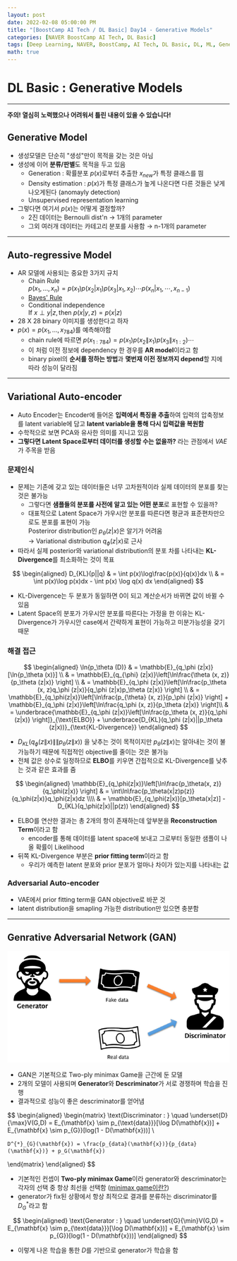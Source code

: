 ```yaml
---
layout: post
date: 2022-02-08 05:00:00 PM
title: "[BoostCamp AI Tech / DL Basic] Day14 - Generative Models"
categories: [NAVER BoostCamp AI Tech, DL Basic]
tags: [Deep Learning, NAVER, BoostCamp, AI Tech, DL Basic, DL, ML, Generative Model]
math: true
---
```

# DL Basic : Generative Models

---

**주의! 열심히 노력했으나 어려워서 틀린 내용이 있을 수 있습니다!**

## Generative Model

- 생성모델은 단순히 "생성"만이 목적을 갖는 것은 아님
- 생성에 이어 **분류/판별**도 목적을 두고 있음
  - Generation : 확률분포 $p(x)$로부터 추출한 $x_{new}$가 특정 클래스를 띔
  - Density estimation : $p(x)$가 특정 클래스가 높게 나온다면 다른 것들은 낮게 나오게된다 (anomayly detection)
  - Unsupervised representation learning
- 그렇다면 여기서 $p(x)$는 어떻게 결정할까?
  - 2진 데이터는 Bernoulli dist'n $\rightarrow$ 1개의 parameter
  - 그외 여러개 데이터는 카테고리 분포를 사용함 $\rightarrow$ n-1개의 parameter

---

## Auto-regressive Model

- AR 모델에 사용되는 중요한 3가지 규치
  - Chain Rule  
    $p(x_1, ..., x_n) = p(x_1)p(x_2|x_1)p(x_3|x_1,x_2)\cdots p(x_n|x_1,\cdots ,x_{n-1})$
  - [Bayes' Rule](https://cow-coding.github.io/posts/day4_3_bayesian/#베이즈-정리)
  - Conditional independence  
    $\text{If } x \perp y | z, \text{then } p(x|y,z) = p(x|z)$
- 28 X 28 binary 이미지를 생성한다고 하자
- $p(x) = p(x_1, ..., x_{784})$를 예측해야함
  - chain rule에 따르면 $p(x_{1:784}) = p(x_1)p(x_2\|x_1)p(x_3\|x_{1:2})\cdots$
  - 이 처럼 이전 정보에 dependency 한 경우를 **AR model**이라고 함
  - binary pixel의 **순서를 정하는 방법**과 **몇번재 이전 정보까지 depend**할 지에 따라 성능이 달라짐
  
---

## Variational Auto-encoder

- Auto Encoder는 Encoder에 들어온 **입력에서 특징을 추출**하여 입력의 압축정보를 latent variable에 담고 **latent variable을 통해 다시 입력값을 복원함**
- 수학적으로 보면 PCA와 유사한 의미를 지니고 있음
- **그렇다면 Latent Space로부터 데이터를 생성할 수는 없을까?** 라는 관점에서 *VAE*가 주목을 받음

### 문제인식

- 문제는 기존에 갖고 있는 데이터들은 너무 고차원적이라 실제 데이터의 분포를 찾는 것은 불가능
  - 그렇다면 **샘플들의 분포를 사전에 알고 있는 어떤 분포**로 표현할 수 있을까?
  - 대표적으로 Latent Space가 가우시안 분포를 따른다면 평균과 표준편차만으로도 분포를 표현이 가능  
  Posteriror distribution인 $p_{\theta}(z|x)$은 알기가 어려움  
  $\rightarrow$ Variational distribution $q_\phi(z|x)$로 근사
- 따라서 실제 posterior와 variational distribution의 분포 차를 나타내는 **KL-Divergence**를 최소화하는 것이 목표

$$
\begin{aligned}
    D_{KL}(p||q) & = \int p(x)\log\frac{p(x)}{q(x)}dx \\
    & = \int p(x)\log p(x)dx - \int p(x) \log q(x) dx
\end{aligned}
$$

- KL-Divergence는 두 분포가 동일하면 0이 되고 계산순서가 바뀌면 값이 바뀔 수 있음
- Latent Space의 분포가 가우시안 분포를 따른다는 가정을 한 이유는 KL-Divergence가 가우시안 case에서 간략하게 표현이 가능하고 미분가능성을 갖기 때문

### 해결 접근

$$
\begin{aligned}
    \ln{p_\theta (D)} & = \mathbb{E}_{q_\phi (z|x)}[\ln{p_\theta (x)}] \\
    & = \mathbb{E}_{q_{\phi} (z|x)}\left[\ln\frac{\theta (x, z)}{p_\theta (z|x)} \right]  \\
    & = \mathbb{E}_{q_\phi (z|x)}\left[\ln\frac{p_\theta (x, z)q_\phi (z|x)}{q_\phi (z|x)p_\theta (z|x)} \right] \\
    & = \mathbb{E}_{q_\phi(z|x)}\left[\ln\frac{p_{\theta} (x, z)}{p_\phi (z|x)} \right] + \mathbb{E}_{q_\phi (z|x)}\left[\ln\frac{q_\phi (x, z)}{p_\theta (z|x)} \right]\\
    & = \underbrace{\mathbb{E}_{q_\phi (z|x)}\left[\ln\frac{p_\theta (x, z)}{q_\phi (z|x)} \right]}_{\text{ELBO}} + \underbrace{D_{KL}(q_\phi (z|x)||p_\theta (z|x))}_{\text{KL-Divergence}}
\end{aligned}
$$

- $D_{KL}(q_\phi(z\|x)\|\|p_\theta(z\|x))$ 을 낮추는 것이 목적이지만 $p_\theta(z\|x)$는 알아내는 것이 불가능하기 때문에 직접적인 objective를 줄이는 것은 불가능
- 전체 값은 상수로 일정하므로 **ELBO**를 키우면 간접적으로 KL-Divergence를 낮추는 것과 같은 효과를 줌

$$
\begin{aligned}
    \mathbb{E}_{q_\phi(z|x)}\left[\ln\frac{p_\theta(x, z)}{q_\phi(z|x)} \right] & = \int\ln\frac{p_\theta(x|z)p(z)}{q_\phi(z|x)}q_\phi(z|x)dz \\\\
    & = \mathbb{E}_{q_\phi(z|x)}[p_\theta(x|z)] - D_{KL}(q_\phi(z|x)||p(z))
\end{aligned}
$$

- ELBO를 연산한 결과는 총 2개의 항이 존재하는데 앞부분을 **Reconstruction Term**이라고 함
  - encoder를 통해 데이터를 latent space에 보내고 그로부터 동일한 샘플이 나올 확률이 Likelihood
- 뒤쪽 KL-Divergence 부분은 **prior fitting term**이라고 함
  - 우리가 예측한 latent 분포와 prior 분포가 얼마나 차이가 있는지를 나타내는 값

### Adversarial Auto-encoder

- VAE에서 prior fitting term을 GAN objective로 바꾼 것
- latent distribution을 smapling 가능한 distribution만 있으면 충분함

---

## Genrative Adversarial Network (GAN)

![](/image/boostcamp/dlbasic/cnn/gan.png)

- GAN은 기본적으로 Two-ply minimax Game을 근간에 둔 모델
- 2개의 모델이 사용되며 **Generator**와 **Descriminator**가 서로 경쟁하며 학습을 진행
- 결과적으로 성능이 좋은 descriminator를 얻어냄

$$
\begin{aligned}
\begin{matrix}
    \text{Discriminator : } \quad
    \underset{D}{\max}V(G,D) = E_{\mathbf{x} \sim p_{\text{data}}}[\log D(\mathbf{x})] + E_{\mathbf{x} \sim p_{G}}[log(1 - D(\mathbf{x}))] \\

    D^{*}_{G}(\mathbf{x}) = \frac{p_{data}(\mathbf{x})}{p_{data}(\mathbf{x})} + p_G(\mathbf{x})
\end{matrix}
\end{aligned}
$$

- 기본적인 컨셉이 **Two-ply minimax Game**이라 generator와 descriminator는 각자의 선택 중 항상 최선을 선택함 ([minimax game이란?](https://www.youtube.com/watch?v=STjW3eH0Cik&t=2s))
- generator가 fix된 상황에서 항상 최적으로 결과를 분류하는 discriminator를 $D^{*}_{G}$라고 함

$$
\begin{aligned}
    \text{Generator : } \quad
    \underset{G}{\min}V(G,D) = E_{\mathbf{x} \sim p_{\text{data}}}[\log D(\mathbf{x})] + E_{\mathbf{x} \sim p_{G}}[log(1 - D(\mathbf{x}))]
\end{aligned}
$$    

- 이렇게 나온 학습을 통한 $D$를 기반으로 generator가 학습을 함